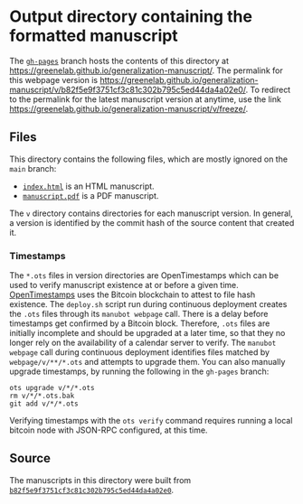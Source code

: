 # Output directory containing the formatted manuscript

The [`gh-pages`](https://github.com/greenelab/generalization-manuscript/tree/gh-pages) branch hosts the contents of this directory at <https://greenelab.github.io/generalization-manuscript/>.
The permalink for this webpage version is <https://greenelab.github.io/generalization-manuscript/v/b82f5e9f3751cf3c81c302b795c5ed44da4a02e0/>.
To redirect to the permalink for the latest manuscript version at anytime, use the link <https://greenelab.github.io/generalization-manuscript/v/freeze/>.

## Files

This directory contains the following files, which are mostly ignored on the `main` branch:

+ [`index.html`](index.html) is an HTML manuscript.
+ [`manuscript.pdf`](manuscript.pdf) is a PDF manuscript.

The `v` directory contains directories for each manuscript version.
In general, a version is identified by the commit hash of the source content that created it.

### Timestamps

The `*.ots` files in version directories are OpenTimestamps which can be used to verify manuscript existence at or before a given time.
[OpenTimestamps](https://opentimestamps.org/) uses the Bitcoin blockchain to attest to file hash existence.
The `deploy.sh` script run during continuous deployment creates the `.ots` files through its `manubot webpage` call.
There is a delay before timestamps get confirmed by a Bitcoin block.
Therefore, `.ots` files are initially incomplete and should be upgraded at a later time, so that they no longer rely on the availability of a calendar server to verify.
The `manubot webpage` call during continuous deployment identifies files matched by `webpage/v/**/*.ots` and attempts to upgrade them.
You can also manually upgrade timestamps, by running the following in the `gh-pages` branch:

```shell
ots upgrade v/*/*.ots
rm v/*/*.ots.bak
git add v/*/*.ots
```

Verifying timestamps with the `ots verify` command requires running a local bitcoin node with JSON-RPC configured, at this time.

## Source

The manuscripts in this directory were built from
[`b82f5e9f3751cf3c81c302b795c5ed44da4a02e0`](https://github.com/greenelab/generalization-manuscript/commit/b82f5e9f3751cf3c81c302b795c5ed44da4a02e0).
